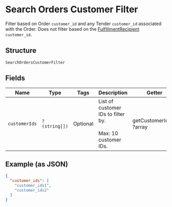 
# Search Orders Customer Filter

Filter based on Order `customer_id` and any Tender `customer_id`
associated with the Order. Does not filter based on the
[FulfillmentRecipient](#type-orderfulfillmentrecipient) `customer_id`.

## Structure

`SearchOrdersCustomerFilter`

## Fields

| Name | Type | Tags | Description | Getter | Setter |
|  --- | --- | --- | --- | --- | --- |
| `customerIds` | `?(string[])` | Optional | List of customer IDs to filter by.<br><br>Max: 10 customer IDs. | getCustomerIds(): ?array | setCustomerIds(?array customerIds): void |

## Example (as JSON)

```json
{
  "customer_ids": [
    "customer_ids1",
    "customer_ids2"
  ]
}
```

